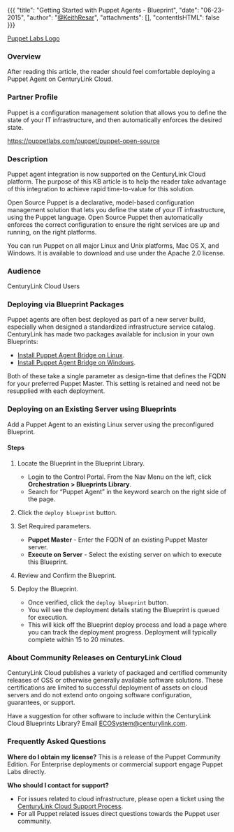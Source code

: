 {{{
  "title": "Getting Started with Puppet Agents - Blueprint",
  "date": "06-23-2015",
  "author": "<a href='https://twitter.com/KeithResar'>@KeithResar</a>",
  "attachments": [],
  "contentIsHTML": false
}}}

[Puppet Labs Logo](../../images/puppet/puppet_labs_logo.jpg)

### Overview
After reading this article, the reader should feel comfortable deploying a Puppet Agent on CenturyLink Cloud.

### Partner Profile
Puppet is a configuration management solution that allows you to define the state of your IT infrastructure, and then automatically enforces the desired state.

https://puppetlabs.com/puppet/puppet-open-source

### Description
Puppet agent integration is now supported on the CenturyLink Cloud platform. The purpose of this KB article is to help the reader take advantage of this integration to achieve rapid time-to-value for this solution.

Open Source Puppet is a declarative, model-based configuration management solution that lets you define the state of your IT infrastructure, using the Puppet language. Open Source Puppet then automatically enforces the correct configuration to ensure the right services are up and running, on the right platforms.

You can run Puppet on all major Linux and Unix platforms, Mac OS X, and Windows. It is available to download and use under the Apache 2.0 license.

### Audience

CenturyLink Cloud Users
### Deploying via Blueprint Packages
Puppet agents are often best deployed as part of a new server build, especially when designed a standardized infrastructure service catalog. CenturyLink has made two packages available for inclusion in your own Blueprints:
* [Install Puppet Agent Bridge on Linux](https://control.ctl.io/Blueprints/Packages/Details?uuid=775bb824-579d-4c8d-8955-c69a94a2ba1a&classification=Script&type=AccountLibrary).
* [Install Puppet Agent Bridge on Windows](https://control.ctl.io/Blueprints/Packages/Details?uuid=735bb844-579d-4c8d-8255-c69a94a2ba1a&classification=Script&type=AccountLibrary).

Both of these take a single parameter as design-time that defines the FQDN for your preferred Puppet Master. This setting is retained and need not
be resupplied with each deployment.

### Deploying on an Existing Server using Blueprints
Add a Puppet Agent to an existing Linux server using the preconfigured Blueprint.

#### Steps
1. Locate the Blueprint in the Blueprint Library.
   * Login to the Control Portal. From the Nav Menu on the left, click **Orchestration > Blueprints Library**.
   * Search for “Puppet Agent” in the keyword search on the right side of the page.

2. Click the `deploy blueprint` button.

3. Set Required parameters.
   * **Puppet Master** - Enter the FQDN of an existing Puppet Master server.
   * **Execute on Server** - Select the existing server on which to execute this Blueprint.

4. Review and Confirm the Blueprint.

5. Deploy the Blueprint.
   * Once verified, click the `deploy blueprint` button.
   * You will see the deployment details stating the Blueprint is queued for execution.
   * This will kick off the Blueprint deploy process and load a page where you can track the deployment progress. Deployment will typically complete within 15 to 20 minutes.

### About Community Releases on CenturyLink Cloud
CenturyLink Cloud publishes a variety of packaged and certified community releases of OSS or otherwise generally available software solutions. These certifications are limited to successful deployment of assets on cloud servers and do not extend onto ongoing software configuration, guarantees, or support.

Have a suggestion for other software to include within the CenturyLink Cloud Blueprints Library?  Email ECOSystem@centurylink.com.

### Frequently Asked Questions
**Where do I obtain my license?**
This is a release of the Puppet Community Edition. For Enterprise deployments or commercial support engage Puppet Labs directly.

**Who should I contact for support?**
* For issues related to cloud infrastructure, please open a ticket using the [CenturyLink Cloud Support Process](../../Support/how-do-i-report-a-support-issue.md).
* For all Puppet related issues direct questions towards the Puppet user community.
